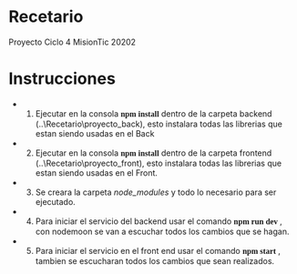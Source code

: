 # Recetario
Proyecto Ciclo 4 MisionTic 20202

# Instrucciones
- 1. Ejecutar en la consola <font style="font-family: consolas;">__npm install__</font> dentro de la carpeta backend (..\Recetario\proyecto_back), esto instalara todas las librerias que estan siendo usadas en el Back
- 2. Ejecutar en la consola <font style="font-family: consolas;">__npm install__</font> dentro de la carpeta frontend (..\Recetario\proyecto_front), esto instalara todas las librerias que estan siendo usadas en el Front.
- 3. Se creara la carpeta *node_modules* y todo lo necesario para ser ejecutado.
- 4. Para iniciar el servicio del backend usar el comando <font style="font-family: consolas;">__npm run dev__</font> , con nodemoon se van a escuchar todos los cambios que se hagan.
- 5. Para iniciar el servicio en el front end usar el comando <font style="font-family: consolas;">__npm start__</font> , tambien se escucharan todos los cambios que sean realizados.